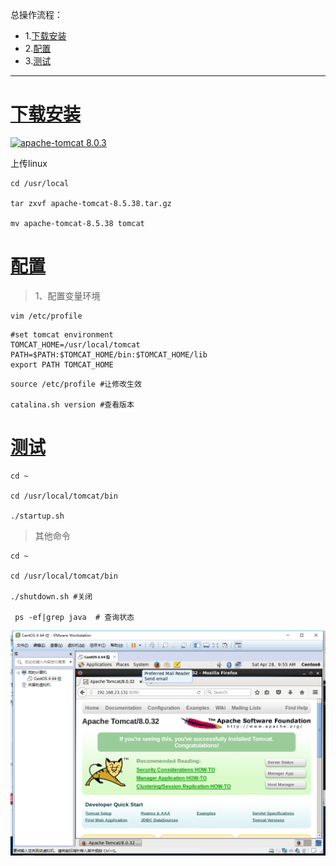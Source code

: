 总操作流程：
- 1.[下载安装](#tomcat-01)
- 2.[配置](#tomcat-02)
- 3.[测试](#tomcat-03)

----------

# <a name="tomcat-01" href="#" >下载安装</a>

[![](https://img.shields.io/badge/apache--tomcat-8.0.3-green.svg "apache-tomcat 8.0.3")](https://pan.baidu.com/s/1baB4TzFkYR2TcnB-EydYHA)


上传linux

```shell
cd /usr/local

tar zxvf apache-tomcat-8.5.38.tar.gz

mv apache-tomcat-8.5.38 tomcat

```
# <a name="tomcat-02" href="#" >配置</a>

>1、配置变量环境
```shell
vim /etc/profile
```

```shell
#set tomcat environment
TOMCAT_HOME=/usr/local/tomcat
PATH=$PATH:$TOMCAT_HOME/bin:$TOMCAT_HOME/lib
export PATH TOMCAT_HOME
```

```shell
source /etc/profile #让修改生效

catalina.sh version #查看版本
```

# <a name="tomcat-03" href="#" >测试</a>
```shell
cd ~

cd /usr/local/tomcat/bin

./startup.sh

```

>其他命令
```shell
cd ~

cd /usr/local/tomcat/bin

./shutdown.sh #关闭

 ps -ef|grep java  # 查询状态
```
![](image/1-1.png)
